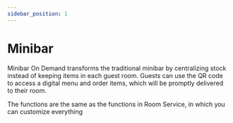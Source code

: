 ```yaml
---
sidebar_position: 1
---
```


# Minibar

Minibar On Demand transforms the traditional minibar by centralizing stock instead of keeping items in each guest room. Guests can use the QR code to access a digital menu and order items, which will be promptly delivered to their room.

The functions are the same as the functions in Room Service, in which you can customize everything
